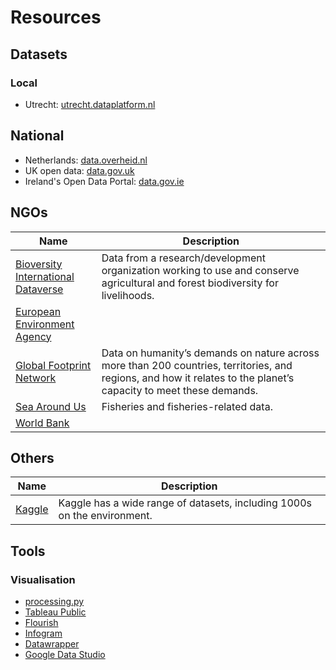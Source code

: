 # Resources

## Datasets

### Local

- Utrecht: [utrecht.dataplatform.nl](https://utrecht.dataplatform.nl)

## National

- Netherlands: [data.overheid.nl](https://data.overheid.nl/en)
- UK open data: [data.gov.uk](https://data.gov.uk/)
- Ireland's Open Data Portal: [data.gov.ie](https://data.gov.ie/)

## NGOs

| Name | Description |
| --- | --- |
| [Bioversity International Dataverse](https://dataverse.harvard.edu/dataverse/Bioversity) | Data from a research/development organization working to use and conserve agricultural and forest biodiversity for livelihoods. |
| [European Environment Agency]((https://www.eea.europa.eu/data-and-maps/data)) | |
| [Global Footprint Network](http://www.footprintnetwork.org/en/index.php/GFN/page/footprint_data_and_results/) | Data on humanity’s demands on nature across more than 200 countries, territories, and regions, and how it relates to the planet’s capacity to meet these demands. |
| [Sea Around Us](http://www.seaaroundus.org/) | Fisheries and fisheries-related data. |
 [World Bank]((https://datacatalog.worldbank.org/search?q=&sort=last_updated_date%20desc)) | |

## Others

| Name | Description |
| --- | --- |
| [Kaggle](https://www.kaggle.com/datasets?tags=7302-Environment) | Kaggle has a wide range of datasets, including 1000s on the environment. |

## Tools

### Visualisation

- [processing.py](https://py.processing.org/)
- [Tableau Public](https://public.tableau.com)
- [Flourish](https://flourish.studio/)
- [Infogram](https://infogram.com/)
- [Datawrapper](https://www.datawrapper.de/)
- [Google Data Studio](https://datastudio.google.com)